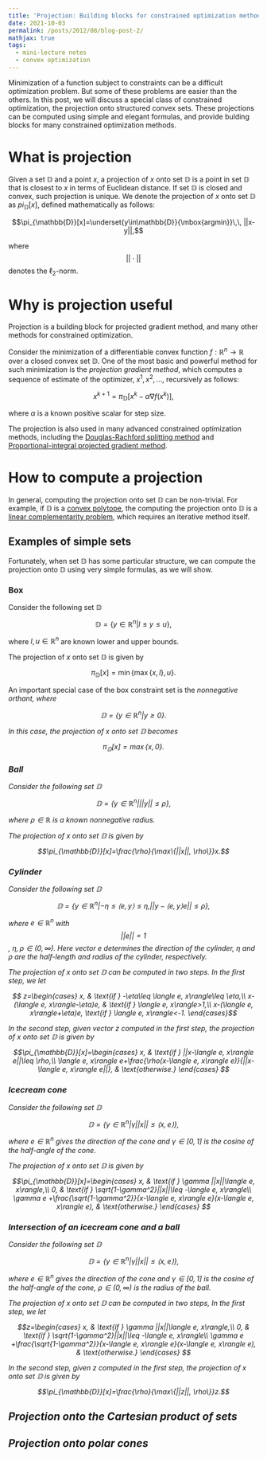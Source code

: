 ```yaml
---
title: 'Projection: Building blocks for constrained optimization methods'
date: 2021-10-03
permalink: /posts/2012/08/blog-post-2/
mathjax: true
tags:
  - mini-lecture notes
  - convex optimization
---
```


Minimization of a function subject to constraints can be a difficult optimization problem. But some of these problems are easier than the others.
In this post, we will discuss a special class of constrained optimization, the projection onto structured convex sets.
These projections can be computed using simple and elegant formulas, and provide bulding blocks for many constrained optimization methods.

# What is projection

Given a set $\mathbb{D}$ and a point $x$, a projection of $x$ onto set $\mathbb{D}$ is a point in set $\mathbb{D}$ that is closest to $x$ in terms of Euclidean distance. If set $\mathbb{D}$ is closed and convex, such projection is unique. We denote the projection of $x$ onto set $\mathbb{D}$ as $pi_{\mathbb{D}}[x]$, defined mathematically as follows:

$$\pi_{\mathbb{D}}[x]=\underset{y\in\mathbb{D}}{\mbox{argmin}}\,\, ||x-y||,$$

where
$$||\cdot||$$
denotes the $\ell_2$-norm.

# Why is projection useful

Projection is a building block for projected gradient method, and many other methods for constrained optimization. 

Consider the minimization of a differentiable convex function $f:\mathbb{R}^n\to\mathbb{R}$ over a closed convex set $\mathbb{D}$. One of the most basic and powerful method for such minimization is the <em>projection gradient method</em>, which computes a sequence of estimate of the optimizer, $x^1, x^2, \ldots$, recursively as follows:
  
  $$x^{k+1}=\pi_{\mathbb{D}}[x^k-\alpha \nabla f(x^k)],$$
  
where $\alpha$ is a known positive scalar for step size.
  
The projection is also used in many advanced constrained optimization methods, including the [Douglas-Rachford splitting method](https://arxiv.org/pdf/1303.1090.pdf) and [Proportional-integral projected gradient method](https://arxiv.org/pdf/2108.10260.pdf).
 
# How to compute a projection
  
  In general, computing the projection onto set $\mathbb{D}$ can be non-trivial. For example, if $\mathbb{D}$ is a [convex polytope](https://en.wikipedia.org/wiki/Polytope), the computing the projection onto $\mathbb{D}$ is a [linear complementarity problem](https://en.wikipedia.org/wiki/Linear_complementarity_problem), which requires an iterative method itself.
  
## Examples of simple sets
  
  Fortunately, when set $\mathbb{D}$ has some particular structure, we can compute the projection onto $\mathbb{D}$ using very simple formulas, as we will show.
  
### Box
  
  Consider the following set $\mathbb{D}$
  
  $$ \mathbb{D}=\{y\in\mathbb{R}^n|l\leq y\leq u\},$$
  
  where $l, u\in\mathbb{R}^n$ are known lower and upper bounds.
  
  The projection of $x$ onto set $\mathbb{D}$ is given by
  
  $$\pi_{\mathbb{D}}[x]=\min\{\max\{x, l\}, u\}.$$
  
  An important special case of the box constraint set is the <em>nonnegative orthant<em>, where 
  
  $$\mathbb{D}=\{y\in\mathbb{R}^n| y\geq 0\}.$$
  
  In this case, the projection of $x$ onto set $\mathbb{D}$ becomes
  
  $$\pi_{\mathbb{D}}[x]=\max\{x, 0\}.$$
  
### Ball
  
  Consider the following set $\mathbb{D}$
  
  $$ \mathbb{D}=\{y\in\mathbb{R}^n| ||y||\leq \rho\},$$
  
  where $\rho\in\mathbb{R}$ is a known nonnegative radius.
  
  The projection of $x$ onto set $\mathbb{D}$ is given by
  
  $$\pi_{\mathbb{D}}[x]=\frac{\rho}{\max\{||x||, \rho\}}x.$$ 
  
### Cylinder
  
  Consider the following set $\mathbb{D}$
  
  $$ \mathbb{D}=\{y\in\mathbb{R}^n| -\eta\leq \langle e, y\rangle\leq \eta, ||y-\langle e, y\rangle e||\leq \rho\},$$

where $e\in\mathbb{R}^n$ with
$$||e||=1$$
, $\eta, \rho\in(0, \infty)$. Here vector $e$ determines the direction of the cylinder, $\eta$ and $\rho$ are the half-length and radius of the cylinder, respectively.
  
  The projection of $x$ onto set $\mathbb{D}$ can be computed in two steps. In the first step, we let
  
  $$ z=\begin{cases}
  x, & \text{if } -\eta\leq \langle e, x\rangle\leq \eta,\\
  x-(\langle e, x\rangle-\eta)e, & \text{if } \langle e, x\rangle>1,\\
  x-(\langle e, x\rangle+\eta)e, \text{if } \langle e, x\rangle<-1.
  \end{cases}$$
  
  In the second step, given vector $z$ computed in the first step, the projection of $x$ onto set $\mathbb{D}$ is given by
                                                                    
  $$\pi_{\mathbb{D}}[x]=\begin{cases}
  x, & \text{if } ||x-\langle e, x\rangle e||\leq \rho,\\
  \langle e, x\rangle e+\frac{\rho(x-\langle e, x\rangle e)}{||x-\langle e, x\rangle e||}, & \text{otherwise.}
  \end{cases} $$
                                                                      
### Icecream cone
   Consider the following set $\mathbb{D}$
  
  $$ \mathbb{D}=\{y\in\mathbb{R}^n| \gamma||x||\leq \langle x, e\rangle\},$$
                                                                  
where $e\in\mathbb{R}^n$ gives the direction of the cone and $\gamma\in[0, 1]$ is the cosine of the half-angle of the cone. 
                                                                    
The projection of $x$ onto set $\mathbb{D}$ is given by
                                    
$$\pi_{\mathbb{D}}[x]=\begin{cases}
  x, & \text{if } \gamma ||x||\langle e, x\rangle,\\
  0, & \text{if } \sqrt{1-\gamma^2}||x||\leq -\langle e, x\rangle\\
  \gamma e +\frac{\sqrt{1-\gamma^2}}{x-\langle e, x\rangle e}(x-\langle e, x\rangle e), & \text{otherwise.}
  \end{cases} $$
### Intersection of an icecream cone and a ball 
  Consider the following set $\mathbb{D}$
  
  $$ \mathbb{D}=\{y\in\mathbb{R}^n| \gamma||x||\leq \langle x, e\rangle\},$$
                                                                  
where $e\in\mathbb{R}^n$ gives the direction of the cone and $\gamma\in[0, 1]$ is the cosine of the half-angle of the cone, $\rho\in(0, \infty)$ is the radius of the ball.
                                                                    
The projection of $x$ onto set $\mathbb{D}$ can be computed in two steps, In the first step, we let
                                    
$$z=\begin{cases}
  x, & \text{if } \gamma ||x||\langle e, x\rangle,\\
  0, & \text{if } \sqrt{1-\gamma^2}||x||\leq -\langle e, x\rangle\\
  \gamma e +\frac{\sqrt{1-\gamma^2}}{x-\langle e, x\rangle e}(x-\langle e, x\rangle e), & \text{otherwise.}
  \end{cases} $$
                                                                    
In the second step, given $z$ computed in the first step, the projection of $x$ onto set $\mathbb{D}$ is given by
                                                                    
$$\pi_{\mathbb{D}}[x]=\frac{\rho}{\max\{||z||, \rho\}}z.$$ 
                                                                    
## Projection onto the Cartesian product of sets
                                                                    
## Projection onto polar cones 
 

